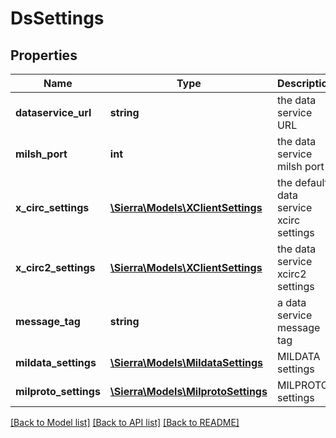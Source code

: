 # DsSettings

## Properties
Name | Type | Description | Notes
------------ | ------------- | ------------- | -------------
**dataservice_url** | **string** | the data service URL | 
**milsh_port** | **int** | the data service milsh port | 
**x_circ_settings** | [**\Sierra\Models\XClientSettings**](XClientSettings.md) | the default data service xcirc settings | 
**x_circ2_settings** | [**\Sierra\Models\XClientSettings**](XClientSettings.md) | the data service xcirc2 settings | 
**message_tag** | **string** | a data service message tag | 
**mildata_settings** | [**\Sierra\Models\MildataSettings**](MildataSettings.md) | MILDATA settings | 
**milproto_settings** | [**\Sierra\Models\MilprotoSettings**](MilprotoSettings.md) | MILPROTO settings | 

[[Back to Model list]](../README.md#documentation-for-models) [[Back to API list]](../README.md#documentation-for-api-endpoints) [[Back to README]](../README.md)


